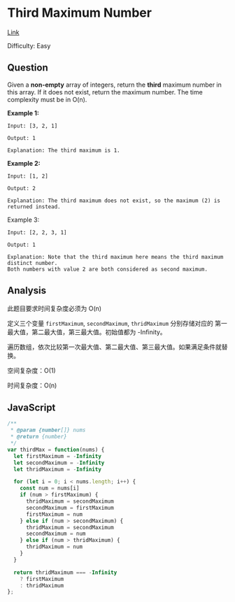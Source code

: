 # Third Maximum Number

[Link](https://leetcode.com/problems/third-maximum-number/)

Difficulty: Easy

## Question

Given a **non-empty** array of integers, return the **third** maximum number in this array. If it does not exist, return the maximum number. The time complexity must be in O(n).

**Example 1:**

```
Input: [3, 2, 1]

Output: 1

Explanation: The third maximum is 1.
```

**Example 2:**

```
Input: [1, 2]

Output: 2

Explanation: The third maximum does not exist, so the maximum (2) is returned instead.
```

Example 3:

```
Input: [2, 2, 3, 1]

Output: 1

Explanation: Note that the third maximum here means the third maximum distinct number.
Both numbers with value 2 are both considered as second maximum.
```

## Analysis

此题目要求时间复杂度必须为 O(n)

定义三个变量 `firstMaximum`, `secondMaximum`, `thridMaximum` 分别存储对应的 第一最大值，第二最大值，第三最大值。初始值都为 -Infinity。

遍历数组，依次比较第一次最大值、第二最大值、第三最大值。如果满足条件就替换。

空间复杂度：O(1)

时间复杂度：O(n)

## JavaScript

```JavaScript
/**
 * @param {number[]} nums
 * @return {number}
 */
var thirdMax = function(nums) {
  let firstMaximum = -Infinity
  let secondMaximum = -Infinity
  let thridMaximum = -Infinity

  for (let i = 0; i < nums.length; i++) {
    const num = nums[i]
    if (num > firstMaximum) {
      thridMaximum = secondMaximum
      secondMaximum = firstMaximum
      firstMaximum = num
    } else if (num > secondMaximum) {
      thridMaximum = secondMaximum
      secondMaximum = num
    } else if (num > thridMaximum) {
      thridMaximum = num
    }
  }

  return thridMaximum === -Infinity
    ? firstMaximum
    : thridMaximum
};
```
